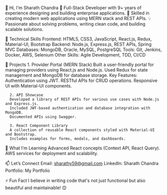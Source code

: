 👋 Hi, I'm Sharath Chandra
🚀 Full-Stack Developer with 9+ years of experience designing and building enterprise applications.
🌟 Skilled in creating modern web applications using MERN stack and REST APIs.
💡 Passionate about solving problems, writing clean code, and building scalable solutions.

🔧 Technical Skills
        Frontend: HTML5, CSS3, JavaScript, React.js, Redux, Material-UI, Bootstrap
        Backend: Node.js, Express.js, REST APIs, Spring MVC
        Databases: MongoDB, Oracle, MySQL, PostgreSQL
        Tools: Git, Jenkins, Docker, AWS, Selenium
        Other Skills: Agile Development, TDD, CI/CD

📁 Projects
      1. Provider Portal (MERN Stack)
      Built a user-friendly portal for managing providers using React.js and Node.js.
      Used Redux for state management and MongoDB for database storage.
      Key Features:
        Authentication using JWT.
        RESTful APIs for CRUD operations.
        Responsive UI with Material-UI components.

      2. API Showcase
      Developed a library of REST APIs for various use cases with Node.js and Express.js.
      Included JWT-based authentication and database integration with MongoDB.
      Documented APIs using Swagger.
    
      3. React Component Library
      A collection of reusable React components styled with Material-UI and Bootstrap.
      Includes examples for forms, modals, and dashboards.

🌱 What I’m Learning
      Advanced React concepts (Context API, React Query).
      AWS services for deployment and scalability.


📫 Let’s Connect
      Email: sharathy59@gmail.com
      LinkedIn: Sharath Chandra
      Portfolio: My Portfolio


⚡ Fun Fact
      I believe in writing code that's not just functional but also beautiful and maintainable! 😊

